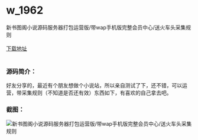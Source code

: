 # w_1962
新书图阁小说源码服务器打包运营版/带wap手机版完整会员中心/送火车头采集规则
<br/></br>
[下载地址](https://www.uuid2.com/1962.html "下载地址")
<br/></br>
<h3>源码简介：</h3>
<p>好友分享的，最近有个朋友想做个小说站，所以亲自测试了下，还不错，可以运营，带采集规则（不知道是否还有效）东西如下，有喜欢的自己拿去吧。<p>
<h3>截图：</h3>
<img src="https://www.uuid2.com/wp-content/uploads/img/202202/adb103e421.jpg" alt="新书图阁小说源码服务器打包运营版/带wap手机版完整会员中心/送火车头采集规则">
